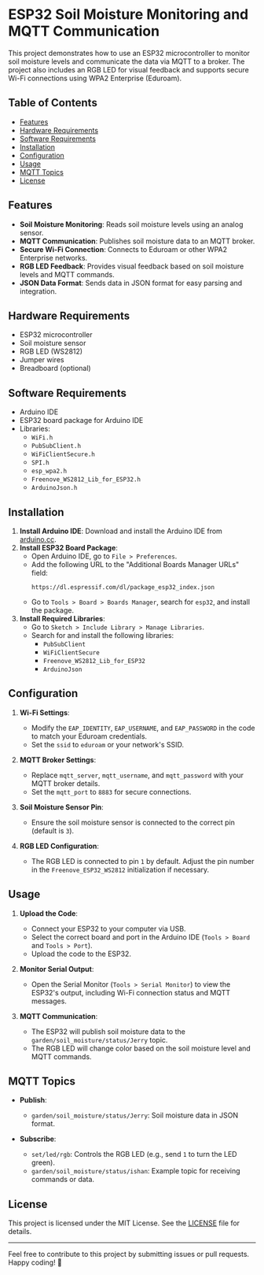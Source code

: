 # ESP32 Soil Moisture Monitoring and MQTT Communication

This project demonstrates how to use an ESP32 microcontroller to monitor soil moisture levels and communicate the data via MQTT to a broker. The project also includes an RGB LED for visual feedback and supports secure Wi-Fi connections using WPA2 Enterprise (Eduroam).

## Table of Contents
- [Features](#features)
- [Hardware Requirements](#hardware-requirements)
- [Software Requirements](#software-requirements)
- [Installation](#installation)
- [Configuration](#configuration)
- [Usage](#usage)
- [MQTT Topics](#mqtt-topics)
- [License](#license)

## Features
- **Soil Moisture Monitoring**: Reads soil moisture levels using an analog sensor.
- **MQTT Communication**: Publishes soil moisture data to an MQTT broker.
- **Secure Wi-Fi Connection**: Connects to Eduroam or other WPA2 Enterprise networks.
- **RGB LED Feedback**: Provides visual feedback based on soil moisture levels and MQTT commands.
- **JSON Data Format**: Sends data in JSON format for easy parsing and integration.

## Hardware Requirements
- ESP32 microcontroller
- Soil moisture sensor
- RGB LED (WS2812)
- Jumper wires
- Breadboard (optional)

## Software Requirements
- Arduino IDE
- ESP32 board package for Arduino IDE
- Libraries:
  - `WiFi.h`
  - `PubSubClient.h`
  - `WiFiClientSecure.h`
  - `SPI.h`
  - `esp_wpa2.h`
  - `Freenove_WS2812_Lib_for_ESP32.h`
  - `ArduinoJson.h`

## Installation
1. **Install Arduino IDE**: Download and install the Arduino IDE from [arduino.cc](https://www.arduino.cc/en/software).
2. **Install ESP32 Board Package**:
   - Open Arduino IDE, go to `File > Preferences`.
   - Add the following URL to the "Additional Boards Manager URLs" field:
     ```
     https://dl.espressif.com/dl/package_esp32_index.json
     ```
   - Go to `Tools > Board > Boards Manager`, search for `esp32`, and install the package.
3. **Install Required Libraries**:
   - Go to `Sketch > Include Library > Manage Libraries`.
   - Search for and install the following libraries:
     - `PubSubClient`
     - `WiFiClientSecure`
     - `Freenove_WS2812_Lib_for_ESP32`
     - `ArduinoJson`

## Configuration
1. **Wi-Fi Settings**:
   - Modify the `EAP_IDENTITY`, `EAP_USERNAME`, and `EAP_PASSWORD` in the code to match your Eduroam credentials.
   - Set the `ssid` to `eduroam` or your network's SSID.

2. **MQTT Broker Settings**:
   - Replace `mqtt_server`, `mqtt_username`, and `mqtt_password` with your MQTT broker details.
   - Set the `mqtt_port` to `8883` for secure connections.

3. **Soil Moisture Sensor Pin**:
   - Ensure the soil moisture sensor is connected to the correct pin (default is `3`).

4. **RGB LED Configuration**:
   - The RGB LED is connected to pin `1` by default. Adjust the pin number in the `Freenove_ESP32_WS2812` initialization if necessary.

## Usage
1. **Upload the Code**:
   - Connect your ESP32 to your computer via USB.
   - Select the correct board and port in the Arduino IDE (`Tools > Board` and `Tools > Port`).
   - Upload the code to the ESP32.

2. **Monitor Serial Output**:
   - Open the Serial Monitor (`Tools > Serial Monitor`) to view the ESP32's output, including Wi-Fi connection status and MQTT messages.

3. **MQTT Communication**:
   - The ESP32 will publish soil moisture data to the `garden/soil_moisture/status/Jerry` topic.
   - The RGB LED will change color based on the soil moisture level and MQTT commands.

## MQTT Topics
- **Publish**:
  - `garden/soil_moisture/status/Jerry`: Soil moisture data in JSON format.
  
- **Subscribe**:
  - `set/led/rgb`: Controls the RGB LED (e.g., send `1` to turn the LED green).
  - `garden/soil_moisture/status/ishan`: Example topic for receiving commands or data.

## License
This project is licensed under the MIT License. See the [LICENSE](LICENSE) file for details.

---

Feel free to contribute to this project by submitting issues or pull requests. Happy coding! 🌱
